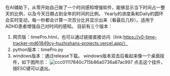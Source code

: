 在AI辅助下，从零开始自己做了一个时间感知增强软件，能够显示当下时间占一整天的比例，以及今天日期占到全年的时间的比例。
Yearly的进度条和Daily的圆环会实时变动，每一秒都会计算一次百分比并显示出来（看最后几秒）。适用于ADHD患者增强自己对时间的感知。
目前有三个版本：
1. 网页版：timePro.html，也可以通过链接直接访问（link:https://v0-time-tracker-md61849cy-huzhishans-projects.vercel.app/）
2. python版本：timePro.py
3. windows版本：通过release下载。
windows版本双击后看起来像一个桌面挂件，如下图所示：
![ccc01117840c715b86a0736a87ac997](https://github.com/user-attachments/assets/1d534358-c667-4c91-a5ea-e6c693116fb0)
点击这个挂件，按ESC键可以退出。
